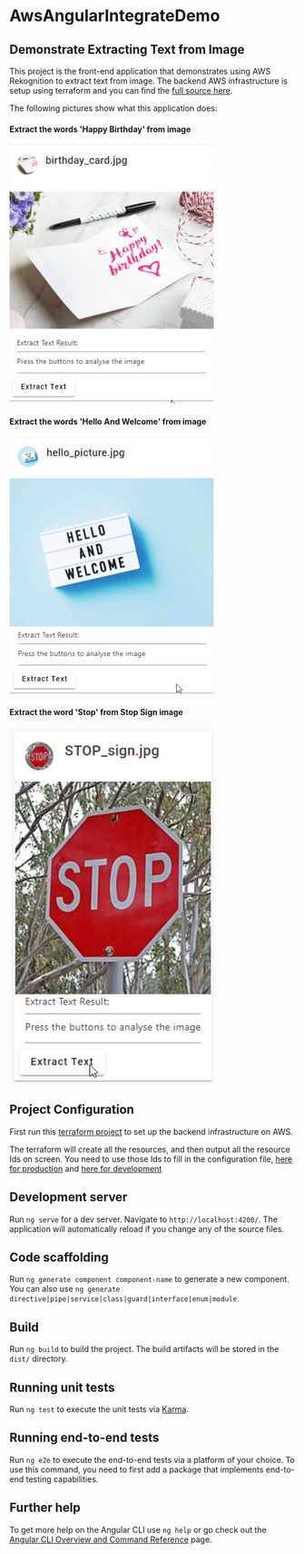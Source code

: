 # AwsAngularIntegrateDemo

## Demonstrate Extracting Text from Image
This project is the front-end application that demonstrates using AWS Rekognition to extract text from image.
The backend AWS infrastructure is setup using terraform and you can find the [full source here](https://github.com/andrewlau4/aws-serverless-backend-terraform).

The following pictures show what this application does:

#### Extract the words 'Happy Birthday' from image
<img src="readme/text_extract_happy_birthday.gif" alt="Extract Text Happy Birthday" width="360" />

#### Extract the words 'Hello And Welcome' from image
<img src="readme/text_extract_hello.gif" alt="Extract Text Hello And Welcome" width="360" />

#### Extract the word 'Stop' from Stop Sign image
<img src="readme/text_extract_stop_sign.gif" alt="Extract Text Stop" width="360" />

## Project Configuration
First run this [terraform project](https://github.com/andrewlau4/aws-serverless-backend-terraform) to set up the backend infrastructure on AWS.

The terraform will create all the resources, and then output all the resource Ids on screen. You need to use those Ids to fill in the configuration file, [here for production](src/environments/environment.ts) and [here for development](src/environments/environment.development.ts)

## Development server

Run `ng serve` for a dev server. Navigate to `http://localhost:4200/`. The application will automatically reload if you change any of the source files.

## Code scaffolding

Run `ng generate component component-name` to generate a new component. You can also use `ng generate directive|pipe|service|class|guard|interface|enum|module`.

## Build

Run `ng build` to build the project. The build artifacts will be stored in the `dist/` directory.

## Running unit tests

Run `ng test` to execute the unit tests via [Karma](https://karma-runner.github.io).

## Running end-to-end tests

Run `ng e2e` to execute the end-to-end tests via a platform of your choice. To use this command, you need to first add a package that implements end-to-end testing capabilities.

## Further help

To get more help on the Angular CLI use `ng help` or go check out the [Angular CLI Overview and Command Reference](https://angular.io/cli) page.
